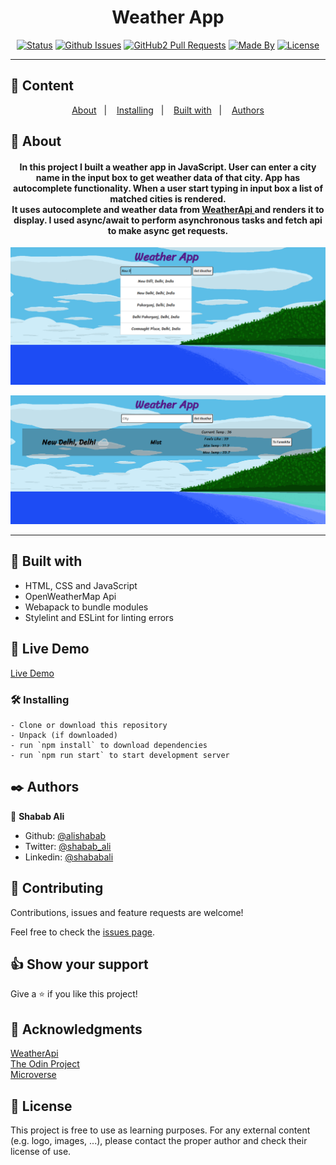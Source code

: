 
<h1 align="center">Weather App</h1>

<div align="center">

[![Status](https://img.shields.io/badge/status-active-success.svg)](http://raw.githack.com/alishabab/js-weather-app/weather-feature/dist/index.html)
[![Github Issues](https://img.shields.io/badge/GitHub-Issues-orange)](https://github.com/alishabab/cloning-thenextweb/issues)
[![GitHub2 Pull Requests](https://img.shields.io/badge/GitHub-Pull%20Requests-blue)](https://github.com/alishabab/js-weather-app/pulls)
[![Made By](https://img.shields.io/badge/Made%20By-Shabab%20Ali-brightgreen)](https://github.com/alishabab)
[![License](https://img.shields.io/badge/license-MIT-blue.svg)](/LICENSE)

</div>

---

## 📝 Content
<p align="center">
<a href="#about">About</a>&nbsp;&nbsp;&nbsp;|&nbsp;&nbsp;&nbsp;
<a href="#installing">Installing</a>&nbsp;&nbsp;&nbsp;|&nbsp;&nbsp;&nbsp;
<a href="#built_using">Built with</a>&nbsp;&nbsp;&nbsp;|&nbsp;&nbsp;&nbsp;
<a href="#authors">Authors</a>
</p>


## 🧐 About <a name = "about"></a>
<h4 align="center">In this project I built a weather app in JavaScript. User can enter a city name in the input box to get weather data of that city. App has autocomplete functionality. When a user start typing in input box a list of matched cities is rendered. <br>It uses autocomplete and weather data from  <a href="https://www.weatherapi.com/"> WeatherApi </a> and renders it to display.  I used async/await to perform asynchronous tasks and fetch api to make async get requests.</h4>
<p align="center">
  <a href="" rel="noopener">
 <img src="./screenshot_1.PNG" alt="Project Screenshot"></a>
</p>

<p align="center">
  <a href="" rel="noopener">
 <img src="./screenshot_2.PNG" alt="Project Screenshot"></a>
</p>

---

## 🔧 Built with<a name = "built_using"></a>

- HTML, CSS and JavaScript
- OpenWeatherMap Api 
- Webapack to bundle modules
- Stylelint and ESLint for linting errors

## 🔴 Live Demo

[Live Demo](https://alishabab.github.io/js-weather-app/)

### 🛠 Installing <a name = "installing"></a>

```
- Clone or download this repository
- Unpack (if downloaded)
- run `npm install` to download dependencies
- run `npm run start` to start development server

```
## ✒️  Authors <a name = "authors"></a>


👤 **Shabab Ali**

- Github: [@alishabab](https://github.com/alishabab)
- Twitter: [@shabab_ali](https://twitter.com/shabab_ali)
- Linkedin: [@shababali](https://www.linkedin.com/in/shababali/)


## 🤝 Contributing

Contributions, issues and feature requests are welcome!

Feel free to check the [issues page](/issues).


## 👍 Show your support

Give a ⭐️ if you like this project!


## 👊 Acknowledgments

[WeatherApi](https://www.weatherapi.com/)  
[The Odin Project](https://www.theodinproject.com/courses/javascript/lessons/weather-app)  
[Microverse](https://microverse.org)


## 📝 License

This project is free to use as learning purposes. For any external content (e.g. logo, images, ...), please contact the proper author and check their license of use.

